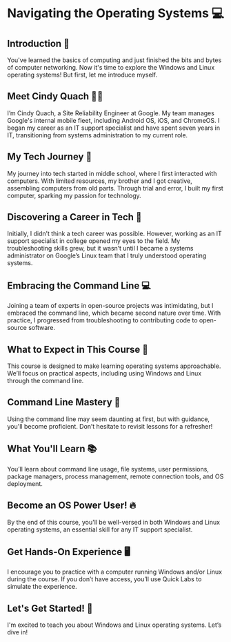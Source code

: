 # Navigating the Operating Systems 💻

## Introduction 👋

You've learned the basics of computing and just finished the bits and bytes of computer networking. Now it's time to explore the Windows and Linux operating systems! But first, let me introduce myself.

## Meet Cindy Quach 🙋‍♀️

I’m Cindy Quach, a Site Reliability Engineer at Google. My team manages Google's internal mobile fleet, including Android OS, iOS, and ChromeOS. I began my career as an IT support specialist and have spent seven years in IT, transitioning from systems administration to my current role.

## My Tech Journey 🚀

My journey into tech started in middle school, where I first interacted with computers. With limited resources, my brother and I got creative, assembling computers from old parts. Through trial and error, I built my first computer, sparking my passion for technology.

## Discovering a Career in Tech 💼

Initially, I didn’t think a tech career was possible. However, working as an IT support specialist in college opened my eyes to the field. My troubleshooting skills grew, but it wasn’t until I became a systems administrator on Google’s Linux team that I truly understood operating systems.

## Embracing the Command Line 💻

Joining a team of experts in open-source projects was intimidating, but I embraced the command line, which became second nature over time. With practice, I progressed from troubleshooting to contributing code to open-source software.

## What to Expect in This Course 🎯

This course is designed to make learning operating systems approachable. We’ll focus on practical aspects, including using Windows and Linux through the command line.

## Command Line Mastery 💪

Using the command line may seem daunting at first, but with guidance, you'll become proficient. Don’t hesitate to revisit lessons for a refresher!

## What You'll Learn 📚

You’ll learn about command line usage, file systems, user permissions, package managers, process management, remote connection tools, and OS deployment.

## Become an OS Power User! 🔥

By the end of this course, you'll be well-versed in both Windows and Linux operating systems, an essential skill for any IT support specialist.

## Get Hands-On Experience 🖥️

I encourage you to practice with a computer running Windows and/or Linux during the course. If you don’t have access, you’ll use Quick Labs to simulate the experience.

## Let's Get Started! 🚀

I'm excited to teach you about Windows and Linux operating systems. Let’s dive in!